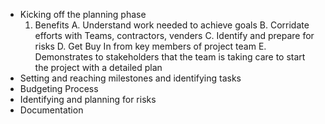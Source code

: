 - Kicking off the planning phase
	1. Benefits
		A. Understand work needed to achieve goals
		B. Corridate efforts with Teams, contractors, venders 
		C. Identify and prepare for risks
		D. Get Buy In from key members of project team
		E. Demonstrates to stakeholders that the team is taking care to start the project with a detailed plan
- Setting and reaching milestones and identifying tasks
- Budgeting Process
- Identifying and planning for risks
- Documentation 


